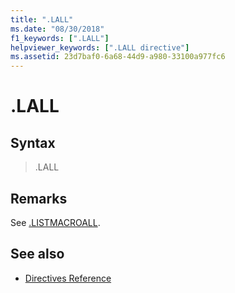 ```yaml
---
title: ".LALL"
ms.date: "08/30/2018"
f1_keywords: [".LALL"]
helpviewer_keywords: [".LALL directive"]
ms.assetid: 23d7baf0-6a68-44d9-a980-33100a977fc6
---
```

# .LALL

## Syntax

> .LALL

## Remarks

See [.LISTMACROALL](../../assembler/masm/dot-listmacroall.md).

## See also

- [Directives Reference](../../assembler/masm/directives-reference.md)
